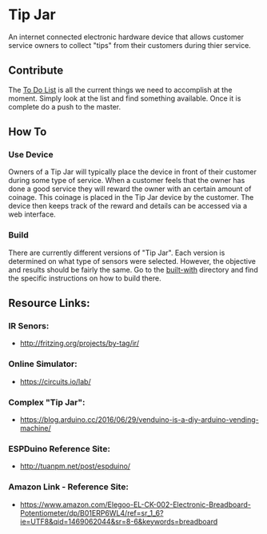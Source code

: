 # Tip Jar
An internet connected electronic hardware device that allows customer service owners to collect "tips" from their customers during thier service.

## Contribute
The [To Do List](todo.md) is all the current things we need to accomplish at the moment.  Simply look at the list and find something available.  Once it is complete do a push to the master. 

## How To
### Use Device
Owners of a Tip Jar will typically place the device in front of their customer during some type of service.  When a customer feels that the owner has done a good service they will reward the owner with an certain amount of coinage.  This coinage is placed in the Tip Jar device by the customer.  The device then keeps track of the reward and details can be accessed via a web interface.

### Build
There are currently different versions of "Tip Jar".  Each version is determined on what type of sensors were selected.  However, the objective and results should be fairly the same.  Go to the [built-with](built-with/) directory and find the specific instructions on how to build there.

## Resource Links:

### IR Senors: 
- http://fritzing.org/projects/by-tag/ir/

### Online Simulator:
- https://circuits.io/lab/

### Complex "Tip Jar":
- https://blog.arduino.cc/2016/06/29/venduino-is-a-diy-arduino-vending-machine/

### ESPDuino Reference Site:
- http://tuanpm.net/post/espduino/
 
### Amazon Link -  Reference Site:
- https://www.amazon.com/Elegoo-EL-CK-002-Electronic-Breadboard-Potentiometer/dp/B01ERP6WL4/ref=sr_1_6?ie=UTF8&qid=1469062044&sr=8-6&keywords=breadboard
